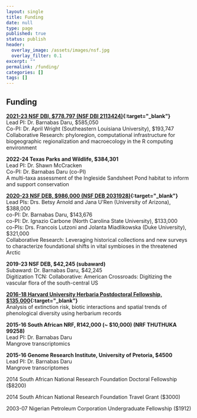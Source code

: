 ```yaml
---
layout: single
title: Funding
date: null
type: page
published: true
status: publish
header:
  overlay_image: /assets/images/nsf.jpg
  overlay_filter: 0.1
excerpt: ""
permalink: /funding/
categories: []
tags: []
---
```

## Funding

**[2021-23 NSF DBI, $778,797 (NSF DBI 2113424)](https://www.nsf.gov/awardsearch/showAward?AWD_ID=2113424&HistoricalAwards=false){:target="_blank"}**   
Lead PI: Dr. Barnabas Daru, $585,050   
Co-PI: Dr. April Wright (Southeastern Louisiana University), $193,747   
Collaborative Research: phyloregion, computational infrastructure for biogeographic regionalization and macroecology in the R computing environment

**2022-24 Texas Parks and Wildlife, $384,301**   
Lead PI: Dr. Shawn McCracken\
Co-PI: Dr. Barnabas Daru (co-PI)\
A multi-taxa assessment of the Ingleside Sandsheet Pond habitat to inform and support conservation  

**[2020-23 NSF DEB, $986,000 (NSF DEB 2031928)](https://www.nsf.gov/awardsearch/showAward?AWD_ID=2031928&HistoricalAwards=false){:target="_blank"}**\
Lead PIs: Drs. Betsy Arnold and Jana U’Ren (University of Arizona), $388,000\
co-PI: Dr. Barnabas Daru, $143,676\
co-PI: Dr. Ignazio Carbone (North Carolina State University), $133,000\
co-PIs: Drs. Francois Lutzoni and Jolanta Miadlikowska (Duke University), $321,000\
Collaborative Research: Leveraging historical collections and new surveys to characterize foundational shifts in vital symbioses in the threatened Arctic

**2019-23 NSF DEB, $42,245 (subaward)**\
Subaward: Dr. Barnabas Daru, $42,245\
Digitization TCN: Collaborative: American Crossroads: Digitizing the vascular flora of the south-central US

**[2016-18 Harvard University Herbaria Postdoctoral Fellowship, $135,000](https://huh.harvard.edu/research-funding-opportunities){:target="_blank"}**\
Analysis of extinction risk, biotic interactions and spatial trends of phenological diversity using herbarium records

**2015-16 South African NRF, R142,000 (~ $10,000) (NRF THUTHUKA 99258)**\
Lead PI: Dr. Barnabas Daru\
Mangrove transcriptomics

**2015-16 Genome Research Institute, University of Pretoria, $4500**\
Lead PI: Dr. Barnabas Daru\
Mangrove transcriptomes

2014 South African National Research Foundation Doctoral Fellowship ($8200)

2014 South African National Research Foundation Travel Grant ($3000)

2003-07 Nigerian Petroleum Corporation Undergraduate Fellowship ($1912)

